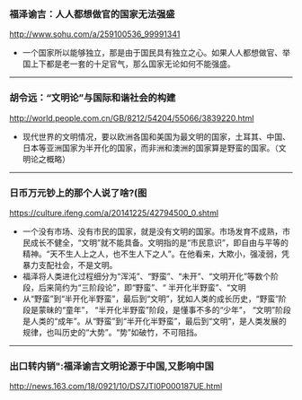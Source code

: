 ### 福泽谕吉：人人都想做官的国家无法强盛
http://www.sohu.com/a/259100536_99991341
- 一个国家所以能够独立，那是由于国民具有独立之心。如果人人都想做官、举国上下都是老一套的十足官气，那么国家无论如何不能强盛。
---
### 胡令远：“文明论”与国际和谐社会的构建
http://world.people.com.cn/GB/8212/54204/55066/3839220.html
- 现代世界的文明情况，要以欧洲各国和美国为最文明的国家，土耳其、中国、日本等亚洲国家为半开化的国家，而非洲和澳洲的国家算是野蛮的国家。（文明论之概略）
---
### 日币万元钞上的那个人说了啥?(图
https://culture.ifeng.com/a/20141225/42794500_0.shtml
- 一个没有市场、没有市民的国家，就是没有文明的国家。市场发育不成熟，市民成长不健全，“文明”就不能具备。文明指的是“市民意识”，即自由与平等的精神。“天不生人上之人，也不生人下之人”。在他看来，大欺小，强凌弱，凭暴力支配社会，不是文明。
- 福泽将人类进化过程细分为“浑沌”、“野蛮”、“未开”、“文明开化”等数个阶段，后来简约为“三阶段论”，即“野蛮”、“ 半开化半野蛮”、“文明
- 从“野蛮”到“半开化半野蛮”，最后到“文明”，犹如人类的成长历史，“野蛮”阶段是蒙昧的“童年”， “半开化半野蛮”阶段，是懂事不多的“少年”， “文明”阶段是人类的“成年”。从“野蛮”到“半开化半野蛮”，最后到“文明”，是人类发展的规律，也叫历史的“大势”。“势”如破竹，不可阻挡。
---
### 出口转内销":福泽谕吉文明论源于中国,又影响中国
http://news.163.com/18/0921/10/DS7JTI0P000187UE.html